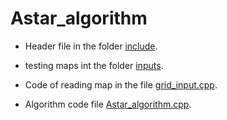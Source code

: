 # Astar_algorithm

* Header file in the folder [include](./include).

* testing maps int the folder [inputs](./inputs).

* Code of reading map in the file [grid_input.cpp](./grid_input.cpp).

* Algorithm code file [Astar_algorithm.cpp](./Astar_algorithm.cpp).

